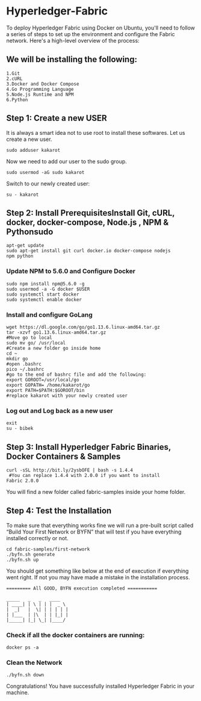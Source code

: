 # Hyperledger-Fabric

To deploy Hyperledger Fabric using Docker on Ubuntu, you'll need to follow a series of steps to set up the environment and configure the Fabric network. Here's a high-level overview of the process:

## We will be installing the following:
    1.Git
    2.cURL
    3.Docker and Docker Compose
    4.Go Programming Language
    5.Node.js Runtime and NPM
    6.Python

## Step 1: Create a new USER
It is always a smart idea not to use root to install these softwares. Let us create a new user.

    sudo adduser kakarot

Now we need to add our user to the sudo group.

    sudo usermod -aG sudo kakarot

Switch to our newly created user:

    su - kakarot

## Step 2: Install PrerequisitesInstall Git, cURL, docker, docker-compose, Node.js , NPM & Pythonsudo 
   
    apt-get update 
    sudo apt-get install git curl docker.io docker-compose nodejs 
    npm python

### Update NPM to 5.6.0 and Configure Docker
    sudo npm install npm@5.6.0 -g 
    sudo usermod -a -G docker $USER 
    sudo systemctl start docker 
    sudo systemctl enable docker

### Install and configure GoLang

    wget https://dl.google.com/go/go1.13.6.linux-amd64.tar.gz 
    tar -xzvf go1.13.6.linux-amd64.tar.gz 
    #Move go to local 
    sudo mv go/ /usr/local
    #Create a new folder go inside home
    cd ~
    mkdir go
    #open .bashrc
    pico ~/.bashrc
    #go to the end of bashrc file and add the following:
    export GOROOT=/usr/local/go 
    export GOPATH= /home/kakarot/go 
    export PATH=$PATH:$GOROOT/bin 
    #replace kakarot with your newly created user

### Log out and Log back as a new user

    exit 
    su - bibek

## Step 3: Install Hyperledger Fabric Binaries, Docker Containers & Samples
    curl -sSL http://bit.ly/2ysbOFE | bash -s 1.4.4
     #You can replace 1.4.4 with 2.0.0 if you want to install 
    Fabric 2.0.0

You will find a new folder called fabric-samples inside your home folder.

## Step 4: Test the Installation
To make sure that everything works fine we will run a pre-built script called 
“Build Your First Network or BYFN” that will test if you have everything 
installed correctly or not.

    cd fabric-samples/first-network
    ./byfn.sh generate
    ./byfn.sh up

You should get something like below at the end of execution if everything went right. If not you may have made a mistake in the installation process.

    ========= All GOOD, BYFN execution completed ===========

    _____   _   _   ____    
    | ____| | \ | | |  _ \
    |  _|   |  \| | | | | |
    | |___  | |\  | | |_| |
    |_____| |_| \_| |____/


### Check if all the docker containers are running:
    
    docker ps -a

### Clean the Network

    ./byfn.sh down
    
Congratulations! You have successfully installed Hyperledger Fabric in your machine.







